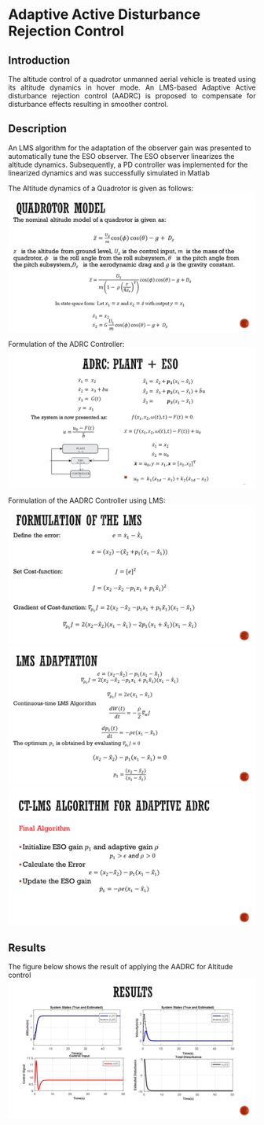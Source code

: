 # Adaptive Active Disturbance Rejection Control

## Introduction
<p style="text-align: justify">
The altitude control of a quadrotor unmanned aerial vehicle is treated using its altitude dynamics in hover mode. An LMS-based Adaptive Active disturbance rejection control (AADRC) is proposed to compensate for disturbance effects resulting in smoother control.</p>

## Description
An LMS algorithm for the adaptation of the observer gain was presented to automatically tune the ESO observer. The ESO observer linearizes the altitude dynamics. Subsequently, a PD controller was implemented for the linearized dynamics and was successfully simulated in Matlab

The Altitude dynamics of a Quadrotor is given as follows:  
![](formula0.png)  
  

Formulation of the ADRC Controller:  
![](formula4.png)    
    
Formulation of the AADRC Controller using LMS:  
![](formula1.png)  
![](formula2.png)  
![](formula3.png)  

## Results
The figure below shows the result of applying the AADRC for Altitude control
![](results_plots.png)  

